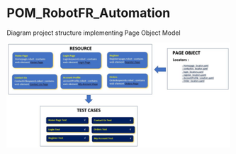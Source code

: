 # POM_RobotFR_Automation
Diagram project structure implementing Page Object Model

<img src="https://github.com/natanrc/POM_RobotFR_Automation/blob/main/diagram%20project%20structure%20implementing%20POM.JPG" with='80%'>
